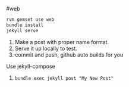 #web
```bash
rvm gemset use web
bundle install
jekyll serve
```
1. Make a post with proper name format.  
1. Serve it up locally to test.
1. commit and push, github auto builds for you

Use jekyll-compose
1. `bundle exec jekyll post "My New Post"`